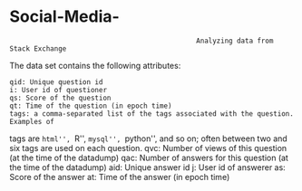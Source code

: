 # Social-Media-
                                                  Analyzing data from Stack Exchange 

The data set contains the following attributes: 


    qid: Unique question id 
    i: User id of questioner 
    qs: Score of the question 
    qt: Time of the question (in epoch time) 
    tags: a comma-separated list of the tags associated with the question. Examples of 
tags are ``html'', ``R'', ``mysql'', ``python'', and so on; often between two and six tags are 
used on each question. 
    qvc: Number of views of this question (at the time of the datadump) 
    qac: Number of answers for this question (at the time of the datadump) 
    aid: Unique answer id 
    j: User id of answerer 
    as: Score of the answer 
    at: Time of the answer (in epoch time) 
